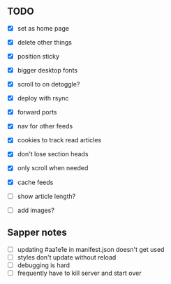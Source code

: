 ## TODO

- [x] set as home page
- [x] delete other things
- [x] position sticky 
- [x] bigger desktop fonts
- [x] scroll to on detoggle?
- [x] deploy with rsync
- [x] forward ports 
- [x] nav for other feeds
- [x] cookies to track read articles
- [x] don't lose section heads 
- [x] only scroll when needed
- [x] cache feeds
- [ ] show article length?
- [ ] add images?


## Sapper notes

- [ ] updating #aa1e1e in manifest.json doesn't get used
- [ ] styles don't update without reload
- [ ] debugging is hard 
- [ ] frequently have to kill server and start over
